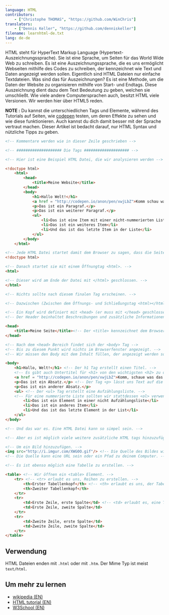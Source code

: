 ```yaml
---
language: HTML
contributors:
    - ["Christophe THOMAS", "https://github.com/WinChris"]
translators:
    - ["Dennis Keller", "https://github.com/denniskeller"]
filename: learnhtml-de.txt
lang: de-de
---
```


HTML steht für HyperText Markup Language (Hypertext-Auszeichnungssprache).
Sie ist eine Sprache, um Seiten für das World Wide Web zu schreiben.
Es ist eine Auszeichnungssprache, die es uns ermöglicht Webseiten mithilfe des Codes zu schreiben, der kennzeichnet  wie Text und Daten angezeigt werden sollen. Eigentlich sind HTML Dateien nur einfache Textdateien.
Was sind das für Auszeichnungen? Es ist eine Methode, um die Daten der Website zu organisieren mithilfe von Start- und Endtags.
Diese Auszeichnung dient dazu dem Text Bedeutung zu geben, welchen sie umschließt.
Wie viele andere Computersprachen auch, besitzt HTML viele Versionen. Wir werden hier über HTML5 reden.

**NOTE :**  Du kannst die unterschiedlichen Tags und Elemente, während des Tutorials auf Seiten, wie [codepen](http://codepen.io/pen/) testen, um deren Effekte zu sehen und wie diese funktionieren. Auch kannst du dich damit besser mit der Sprache vertraut machen.
Dieser Artikel ist bedacht darauf, nur HTML Syntax und nützliche Tipps zu geben.


```html
<!-- Kommentare werden wie in dieser Zeile geschrieben -->

<!-- #################### Die Tags #################### -->

<!-- Hier ist eine Beispiel HTML Datei, die wir analysieren werden -->

<!doctype html>
	<html>
		<head>
			<title>Meine Website</title>
		</head>
		<body>
			<h1>Hallo Welt!</h1>
			<a href = "http://codepen.io/anon/pen/xwjLbZ">Komm schau was das hier anzeigt</a>
			<p>Das ist ein Paragraf.</p>
			<p>Das ist ein weiterer Paragraf.</p>
			<ul>
				<li>Das ist eine Item mit einer nicht-nummerierten Liste (Aufzählungsliste)</li>
				<li>Das ist ein weiteres Item</li>
				<li>Und das ist das letzte Item in der Liste</li>
			</ul>
		</body>
	</html>

<!-- Jede HTML Datei startet damit dem Browser zu sagen, dass die Seite aus HTML besteht. -->
<!doctype html>

<!-- Danach startet sie mit einem Öffnungtag <html>. -->
<html>

<!-- Dieser wird am Ende der Datei mit </html> geschlossen. -->
</html>

<!-- Nichts sollte nach diesem finalen Tag erscheinen. -->

<!-- Dazwischen (Zwischen dem Öffnungs- und Schließungstag <html></html>) finden wir: -->

<!-- Ein Kopf wird definiert mit <head> (er muss mit </head> geschlossen werden). -->
<!-- Der Header beinhaltet Beschreibungen und zusätzliche Informationen, welche nicht dargestellt werden. Das sind Metadaten. -->

<head>
	<title>Meine Seite</title><!-- Der <title> kennzeichnet dem Browser den Titel im Browserfenster und im Tabnamen anzuzeigen. -->
</head>

<!-- Nach dem <head> Bereich findet sich der <body> Tag -->
<!-- Bis zu diesem Punkt wird nichts im Browserfenster angezeigt. -->
<!-- Wir müssen den Body mit dem Inhalt füllen, der angezeigt werden soll. -->

<body>
	<h1>Hallo, Welt!</h1> <!-- Der h1 Tag erstellt einen Titel. -->
	<!-- Es gibt auch Untertitel für <h1> von den wichtigsten <h2> zu den Unwichtigsten (h6). -->
	<a href = "http://codepen.io/anon/pen/xwjLbZ">Komm, schaue was das zeigt</a> <!-- Eine URL wird zum Hyperlink, wenn es das Attribut href="" hat -->
	<p>Das ist ein Absatz.</p> <!-- Der Tag <p> lässt uns Text auf die HTML Seite hinzufügen. -->
	<p>Das ist ein anderer Absatz.</p>
	<ul> <!-- Der <ul> Tag erstellt eine Aufzählungsliste. -->
	<!-- Für eine nummerierte Liste sollten wir stattdessen <ol> verwenden. Das erste Element bekommt 1., das zweite 2. usw. -->
		<li>Das ist ein Element in einer nicht Aufzählungsliste</li>
		<li>Das ist ein anderes Item</li>
		<li>Und das ist das letzte Element in der List</li>
	</ul>
</body>

<!-- Und das war es. Eine HTML Datei kann so simpel sein. -->

<!-- Aber es ist möglich viele weitere zusätzliche HTML tags hinzuzufügen. -->

<!-- Um ein Bild hinzuzufügen. -->
<img src="http://i.imgur.com/XWG0O.gif"/> <!-- Die Quelle des Bildes wird gezeigt durch das Attribut src="" -->
<!-- Die Quelle kann eine URL sein oder ein Pfad zu deinem Computer. -->

<!-- Es ist ebenso möglich eine Tabelle zu erstellen. -->

<table> <!-- Wir öffnen ein <table> Element. -->
	<tr> <!-- <tr> erlaubt es uns, Reihen zu erstellen. -->
		<th>Erster Tabellenkopf</th> <!-- <th> erlaubt es uns, der Tabelle einen Titel zu geben. -->
		<th>Zweiter Tabellenkopf</th>
	</tr>
	<tr>
		<td>Erste Zeile, erste Spalte</td> <!-- <td> erlaubt es, eine Tabellenzelle zu erstellen. -->
		<td>Erste Zeile, zweite Spalte</td>
	</tr>
	<tr>
		<td>Zweite Zeile, erste Spalte</td>
		<td>Zweite Zeile, zweite Spalte</td>
	</tr>
</table>
```

## Verwendung

HTML Dateien enden mit `.html` oder mit `.htm`. Der Mime Typ ist meist `text/html`.

## Um mehr zu lernen

* [wikipedia (EN)](https://en.wikipedia.org/wiki/HTML)
* [HTML tutorial (EN)](https://developer.mozilla.org/en-US/docs/Web/HTML)
* [W3School (EN)](http://www.w3schools.com/html/html_intro.asp)
